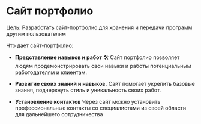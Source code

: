 # Сайт портфолио
Цель: Разработать сайт-портфолио для хранения и передачи программ другим пользователям

Что дает сайт-портфолио:

* **Представление навыков и работ** :hammer_and_wrench: Сайт портфолио позволяет людям продемонстрировать свои навыки и работы потенциальным работодателям и клиентам.

* **Развитие своих знаний и навыков.** Cайт помогает укрепить базовые знания, подчеркнуть стиль и уникальность своих работ.

* **Установление контактов** Через сайт можно установить профессиональные контакты со специалистами из своей области для дальнейшего сотрудничества